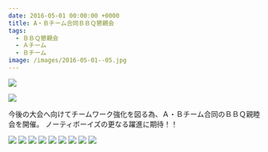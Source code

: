 ```yaml
---
date: 2016-05-01 00:00:00 +0000
title: A・Ｂチーム合同ＢＢＱ懇親会
tags:
  - ＢＢＱ懇親会
  - Ａチーム
  - Ｂチーム
image: /images/2016-05-01--05.jpg
---
```


![](/images/2016-05-01--a-team.jpg)

![](/images/2016-05-01--b-team.jpg)

今後の大会へ向けてチームワーク強化を図る為、Ａ・Ｂチーム合同のＢＢＱ親睦会を開催。
ノーティボーイズの更なる躍進に期待！！

![](/images/2016-05-01--08.jpg)
![](/images/2016-05-01--01.jpg)
![](/images/2016-05-01--02.jpg)
![](/images/2016-05-01--03.jpg)
![](/images/2016-05-01--04.jpg)
![](/images/2016-05-01--05.jpg)
![](/images/2016-05-01--06.jpg)
![](/images/2016-05-01--07.jpg)
![](/images/2016-05-01--09.jpg)

